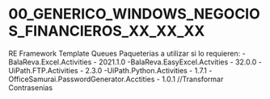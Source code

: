 # 00_GENERICO_WINDOWS_NEGOCIOS_FINANCIEROS_XX_XX_XX
 RE Framework Template Queues
 Paqueterias a utilizar si lo requieren:
 -BalaReva.Excel.Activities 	            -	2021.1.0
 -BalaReva.EasyExcel.Actvities	            -	32.0.0
 -UiPath.FTP.Activities		                -	2.3.0
 -UiPath.Python.Activities	                -	1.7.1
 -OfficeSamurai.PasswordGenerator.Acctities -   1.0.1   //Transformar Contrasenias